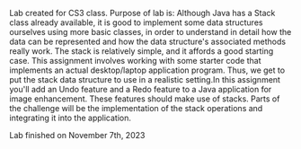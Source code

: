 Lab created for CS3 class. Purpose of lab is: Although Java has a Stack class already available, it is good to implement some data
structures ourselves using more basic classes, in order to understand in detail how
the data can be represented and how the data structure's associated methods really
work. The stack is relatively simple, and it affords a good starting case.
This assignment involves working with some starter code that implements an actual
desktop/laptop application program. Thus, we get to put the stack data structure to
use in a realistic setting.In this assignment you'll add an Undo feature and a Redo feature to a Java
application for image enhancement. These features should make use of stacks. Parts
of the challenge will be the implementation of the stack operations and integrating it
into the application.

Lab finished on November 7th, 2023
